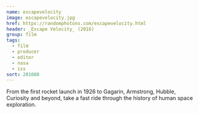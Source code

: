 ```yaml
---
name: escapevelocity
image: escapevelocity.jpg
href: https://randomphotons.com/escapevelocity.html
header: _Escape Velocity_ (2016)
group: film
tags:
  - film
  - producer
  - editor
  - nasa
  - iss
sort: 201608
---
```

From the first rocket launch in 1926 to Gagarin, Armstrong, Hubble, Curiosity and beyond, take a fast ride through the history of human space exploration.
